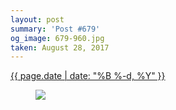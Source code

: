 ```yaml
---
layout: post
summary: 'Post #679'
og_image: 679-960.jpg
taken: August 28, 2017
---
```


<div class="post">
 <time>
  <a href="/679">
   {{ page.date | date: "%B %-d, %Y" }}
  </a>
 </time>
 <a href="/679">
  <figure data-taken="8/28/2017">
   <img sizes="(min-width: 700px) 50vw, calc(100vw - 2rem)" src="{{ site.assets_url }}/679-480.jpg" srcset="{{ site.assets_url }}/679-240.jpg 240w, {{ site.assets_url }}/679-480.jpg 480w, {{ site.assets_url }}/679-720.jpg 720w, {{ site.assets_url }}/679-960.jpg 960w"/>
  </figure>
 </a>
</div>
